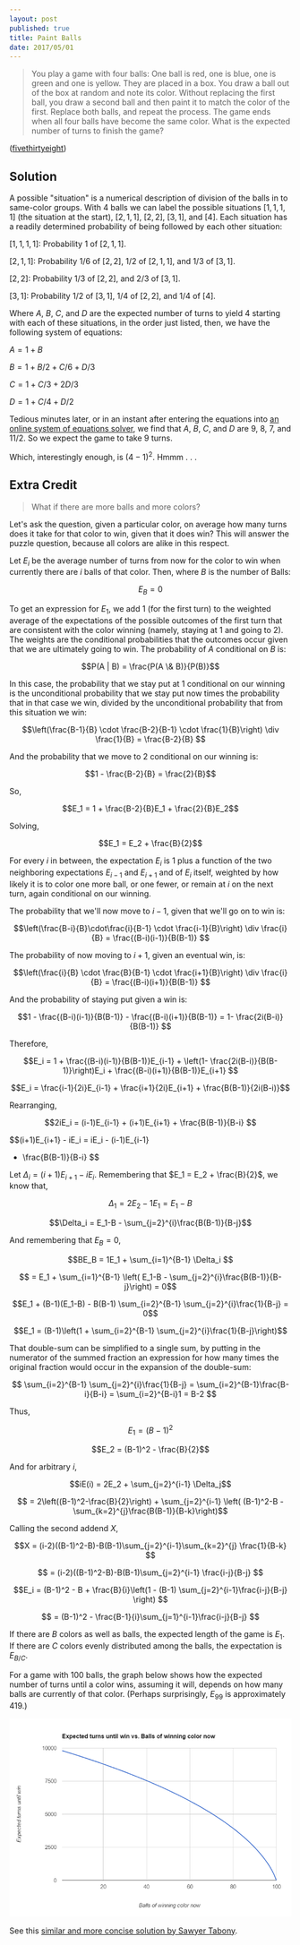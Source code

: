 ```yaml
---
layout: post
published: true
title: Paint Balls
date: 2017/05/01
---
```


>You play a game with four balls: One ball is red, one is blue, one is green and one is yellow. They are placed in a box. You draw a ball out of the box at random and note its color. Without replacing the first ball, you draw a second ball and then paint it to match the color of the first. Replace both balls, and repeat the process. The game ends when all four balls have become the same color. What is the expected number of turns to finish the game?

<!--more-->

([fivethirtyeight](https://fivethirtyeight.com/features/can-you-solve-these-colorful-puzzles/))

## Solution

A possible "situation" is a numerical description of division of the balls in to same-color groups. With $4$ balls we can label the possible situations $[1,1,1,1]$ (the situation at the start), $[2,1,1]$, $[2,2]$, $[3,1]$, and $[4]$. Each situation has a readily determined probability of being followed by each other situation:

$[1,1,1,1]$: Probability $1$ of $[2,1,1]$.

$[2,1,1]$: Probability $1/6$ of $[2,2]$, $1/2$ of $[2,1,1]$, and $1/3$ of $[3,1]$.

$[2,2]$: Probability $1/3$ of $[2,2]$, and $2/3$ of $[3,1]$.

$[3,1]$: Probability $1/2$ of $[3,1]$, $1/4$ of $[2,2]$, and $1/4$ of $[4]$.

Where $A$, $B$, $C$, and $D$ are the expected number of turns to yield $4$ starting with each of these situations, in the order just listed, then, we have the following system of equations:

$A = 1 + B$

$B = 1 + B/2 + C/6 + D/3$

$C = 1 + C/3 + 2D/3$

$D = 1 + C/4 + D/2$

Tedious minutes later, or in an instant after entering the equations into [an online system of equations solver](https://www.symbolab.com/solver/system-of-equations-calculator), we find that $A$, $B$, $C$, and $D$ are $9$, $8$, $7$, and $11/2$. So we expect the game to take $9$ turns.  

Which, interestingly enough, is $(4-1)^2$. Hmmm . . .

## Extra Credit

>What if there are more balls and more colors?

Let's ask the question, given a particular color, on average how many turns does it take for that color to win, given that it does win? This will answer the puzzle question, because all colors are alike in this respect.

Let $E_i$ be the average number of turns from now for the color to win when currently there are $i$ balls of that color.  Then, where $B$ is the number of Balls:

$$E_B = 0 $$

To get an expression for $E_1$, we add $1$ (for the first turn) to the weighted average of the expectations of the possible outcomes of the first turn that are consistent with the color winning (namely, staying at $1$ and going to $2$). The weights are the conditional probabilities that the outcomes occur given that we are ultimately going to win. The probability of $A$ conditional on $B$ is:

$$P(A | B) = \frac{P(A \& B)}{P(B)}$$

In this case, the probability that we stay put at $1$ conditional on our winning is the unconditional probability that we stay put now times the probability that in that case we win, divided by the unconditional probability that from this situation we win:

$$\left(\frac{B-1}{B} \cdot \frac{B-2}{B-1} \cdot \frac{1}{B}\right) \div \frac{1}{B}
= \frac{B-2}{B}
$$

And the probability that we move to $2$ conditional on our winning is:

$$1 - \frac{B-2}{B} = \frac{2}{B}$$

So,

$$E_1 = 1 + \frac{B-2}{B}E_1 + \frac{2}{B}E_2$$

Solving,

$$E_1 = E_2 + \frac{B}{2}$$

For every $i$ in between, the expectation $E_i$ is $1$ plus a function of the two neighboring expectations $E_{i-1}$ and $E_{i+1}$ and of $E_i$ itself, weighted by how likely it is to color one more ball, or one fewer, or remain at $i$ on the next turn, again conditional on our winning.

The probability that we'll now move to $i-1$, given that we'll go on to win is:

$$\left(\frac{B-i}{B}\cdot\frac{i}{B-1} \cdot \frac{i-1}{B}\right) \div \frac{i}{B}
= \frac{(B-i)(i-1)}{B(B-1)}
$$

The probability of now moving to $i+1$, given an eventual win, is:

$$\left(\frac{i}{B} \cdot \frac{B}{B-1} \cdot \frac{i+1}{B}\right) \div \frac{i}{B}
= \frac{(B-i)(i+1)}{B(B-1)}
$$

And the probability of staying put given a win is:

$$1 - \frac{(B-i)(i-1)}{B(B-1)} - \frac{(B-i)(i+1)}{B(B-1)}
= 1- \frac{2i(B-i)}{B(B-1)}
$$

Therefore,

$$E_i = 1 + \frac{(B-i)(i-1)}{B(B-1)}E_{i-1} + \left(1- \frac{2i(B-i)}{B(B-1)}\right)E_i + \frac{(B-i)(i+1)}{B(B-1)}E_{i+1}
$$

$$E_i = \frac{i-1}{2i}E_{i-1} + \frac{i+1}{2i}E_{i+1} + \frac{B(B-1)}{2i(B-i)}$$

Rearranging,

$$2iE_i = (i-1)E_{i-1} + (i+1)E_{i+1} +
\frac{B(B-1)}{B-i}
$$

$$(i+1)E_{i+1} - iE_i = iE_i - (i-1)E_{i-1} 
- \frac{B(B-1)}{B-i}
$$

Let $\Delta_i = (i+1)E_{i+1} - iE_i$. Remembering that $E_1 = E_2 + \frac{B}{2}$, we know that,

$$\Delta_1 = 2E_2 - 1E_1 = E_1-B $$

$$\Delta_i = E_1-B - \sum_{j=2}^{i}\frac{B(B-1)}{B-j}$$

And remembering that $E_B = 0$,

$$BE_B = 1E_1 + \sum_{i=1}^{B-1} \Delta_i $$

$$ = E_1 + \sum_{i=1}^{B-1} \left( E_1-B - \sum_{j=2}^{i}\frac{B(B-1)}{B-j}\right) = 0$$

$$E_1 + (B-1)(E_1-B) - B(B-1) \sum_{i=2}^{B-1} \sum_{j=2}^{i}\frac{1}{B-j} = 0$$

$$E_1 = (B-1)\left(1 + \sum_{i=2}^{B-1} \sum_{j=2}^{i}\frac{1}{B-j}\right)$$

That double-sum can be simplified to a single sum, by putting in the numerator of the summed fraction an expression for how many times the original fraction would occur in the expansion of the double-sum:

$$ \sum_{i=2}^{B-1} \sum_{j=2}^{i}\frac{1}{B-j}
= \sum_{i=2}^{B-1}\frac{B-i}{B-i} = \sum_{i=2}^{B-i}1 = B-2 $$

Thus,

$$E_1 = (B-1)^2$$

$$E_2 = (B-1)^2 - \frac{B}{2}$$

And for arbitrary $i$,

$$iE(i) = 2E_2 + \sum_{j=2}^{i-1} \Delta_j$$

$$ = 
2\left((B-1)^2-\frac{B}{2}\right) + \sum_{j=2}^{i-1} \left(
 (B-1)^2-B - \sum_{k=2}^{j}\frac{B(B-1)}{B-k}\right)$$
 
Calling the second addend $X$,

$$X = (i-2)((B-1)^2-B)-B(B-1)\sum_{j=2}^{i-1}\sum_{k=2}^{j}
\frac{1}{B-k}
$$

$$ = (i-2)((B-1)^2-B)-B(B-1)\sum_{j=2}^{i-1}
\frac{i-j}{B-j}
$$

$$E_i = (B-1)^2 - B + \frac{B}{i}\left(1 - (B-1) \sum_{j=2}^{i-1}\frac{i-j}{B-j} \right)
$$

$$ = (B-1)^2 - \frac{B-1}{i}\sum_{j=1}^{i-1}\frac{i-j}{B-j} $$

If there are $B$ colors as well as balls, the expected length of the game is $E_1$. If there are $C$ colors evenly distributed among the balls, the expectation is $E_{B/C}$. 

For a game with 100 balls, the graph below shows how the expected number of turns until a color wins, assuming it will, depends on how many balls are currently of that color. (Perhaps surprisingly, $E_99$ is approximately $419$.)

![Game of 100 balls.](/img/PaintBalls.png)

See this [similar and more concise solution by Sawyer Tabony](https://twitter.com/SawyerTabony/status/858720259364311040).

<br>
 
